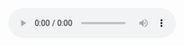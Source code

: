<audio controls preload="metadata" currentTime="1610">
  <source src="https://www.dropbox.com/s/5ugvk9ftf3d917p/2020-04-19-Morning-Four-Essentials-preaching-starts-at-27min.m4a?dl=0" type="audio/mp3">
  <p>Your browser doesn't support HTML5 audio. Here is a <a href="https://www.dropbox.com/s/5ugvk9ftf3d917p/2020-04-19-Morning-Four-Essentials-preaching-starts-at-27min.m4a?dl=0">link to the audio</a> instead.</p>
</audio>